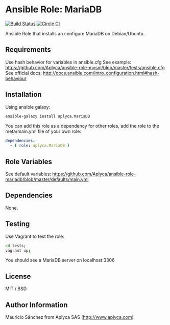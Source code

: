 # Ansible Role: MariaDB

[![Build Status](https://travis-ci.org/Aplyca/ansible-role-mariadb.svg?branch=master)](https://travis-ci.org/Aplyca/ansible-role-mariadb)
[![Circle CI](https://circleci.com/gh/Aplyca/ansible-role-mariadb.svg?style=svg)](https://circleci.com/gh/Aplyca/ansible-role-mariadb)

Ansible Role that installs an configure MariaDB on Debian/Ubuntu.

## Requirements

Use hash behavior for variables in ansible.cfg
See example: https://github.com/Aplyca/ansible-role-mysql/blob/master/tests/ansible.cfg
See official docs: http://docs.ansible.com/intro_configuration.html#hash-behaviour

## Installation

Using ansible galaxy:
```bash
ansible-galaxy install aplyca.MariaDB
```
You can add this role as a dependency for other roles, add the role to the meta/main.yml file of your own role:
```yaml
dependencies:
  - { role: aplyca.MariaDB }
```

## Role Variables

See default variables: https://github.com/Aplyca/ansible-role-mariadb/blob/master/defaults/main.yml

## Dependencies

None.

## Testing

Use Vagrant to test the role:

```bash
cd tests;
vagrant up;
```
You should see a MariaDB server on localhost:3306

## License

MIT / BSD

## Author Information

Mauricio Sánchez from Aplyca SAS (http://www.aplyca.com)